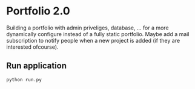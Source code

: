 # Portfolio 2.0
Building a portfolio with admin priveliges, database, ... for a more dynamically configure instead of a fully static portfolio.
Maybe add a mail subscription to notify people when a new project is added (if they are interested ofcourse).

## Run application
```
python run.py
```
